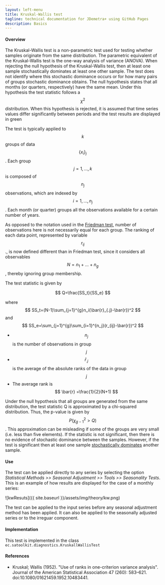 ```yaml
---
layout: left-menu
title: Kruskal-Wallis test 
tagline: technical documentation for JDemetra+ using GitHub Pages
description: Basics
---
```



####  Overview 

The Kruskal-Wallis test is a non-parametric test used for testing whether samples originate from the same distribution. 
The parametric equivalent of the Kruskal-Wallis test is the one-way analysis of variance (ANOVA). 
When rejecting the null hypothesis of the Kruskal-Wallis test, then at least one sample stochastically dominates at least one other sample. 
The test does not identify where this stochastic dominance occurs or for how many pairs of groups stochastic dominance obtains. 
The null hypothesis states that all months (or quarters, respectively) have the same mean. 
Under this hypothesis the test statistic follows a $$ \chi^2 $$ distribution. 
When this hypothesis is rejected, it is assumed that time series values differ significantly between periods and the test results are displayed in green

The test is typically applied to  $$ k  $$ groups of data $$ \left\{x_{i}\right\}_{j} $$. Each group $$ j=1,…,k $$ is composed of $$ n_j $$ observations, 
which are indexed by $$ i=1,…,n_j $$. Each month (or quarter) groups all the observations available for a certain number of years. 

As opposed to the notation used in the [Friedman test](../theory/Tests_Friedman.html), number of observations here is not necessarily equal for each group.
The ranking of each data point, represented by variable $$ r_{ij} $$., is now defined different than in Friedman test, 
since it considers all observables $$ N=n_1+ \dots + n_g $$, thereby ignoring group membership. 

The test statistic is given by

$$
Q=\frac{SS_t}{SS_e}
$$

where $$ SS_t=(N-1)\sum_{j=1}^{g}n_i(\bar{r}_{.j}-\bar{r})^2 $$ and $$ SS_e=\sum_{j=1}^{g}\sum_{i=1}^{n_j}(r_{ij}-\bar{r})^2 $$ 
- 	 $$ n_j $$ is the number of observations in group  $$ j  $$
- 	 $$ \bar{r}_{.j} $$  is the average of the absolute ranks of the data in group  $$ j  $$
- 	 The average rank is $$ \bar{r} =\frac{1}{2}(N+1) $$

Under the null hypothesis that all groups are generated from the same distribution, the test statistic Q is approximated by a chi-squared distribution. 
Thus, the p-value is given by  $$ P( \chi^2_{g-1}>Q) $$. This approximation can be misleading if some of the groups are very small (i.e. less than five elements). If the statistic is not significant, then there is no evidence of stochastic dominance between the samples. 
However, if the test is significant then at least one sample [stochastically
dominates](http://en.wikipedia.org/wiki/Stochastic_dominance) another sample.   

####  Use

The test can be applied directly to any series by selecting the 
option *Statistical Methods >> Seasonal Adjustment >> Tools >> Seasonality Tests*. This is
an example of how results are displayed for the case of a monthly series:

![kwResuts]({{ site.baseurl }}/assets/img/theory/kw.png)
 
The test can be applied to the input series before any seasonal adjustment method has been applied. It can also be applied to the seasonally adjusted series or to the irreguar component.

#### Implementation

This test is implemented in the class `ec.satoolkit.diagnostics.KruskallWallisTest`





####  References

-	Kruskal; Wallis (1952). "Use of ranks in one-criterion variance analysis". Journal of the American Statistical Association 47 (260): 583–621. doi:10.1080/01621459.1952.10483441.
